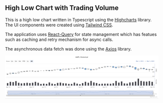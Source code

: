 ## High Low Chart with Trading Volume

This is a high low chart written in Typescript using the [Highcharts](https://www.highcharts.com/) library. The UI components were created using [Tailwind CSS](https://tailwindcss.com/).

The application uses [React-Query](https://tanstack.com/query/v4/?from=reactQueryV3&original=https://react-query-v3.tanstack.com/) for state management which has featues such as caching and retry mechanism for async calls.

The asynchronous data fetch was done using the [Axios](https://axios-http.com/docs/intro) library.

![high-low-chart.gif](https://github.com/madhavms/high-low-chart/blob/master/images/high%20low%20chart.gif)
